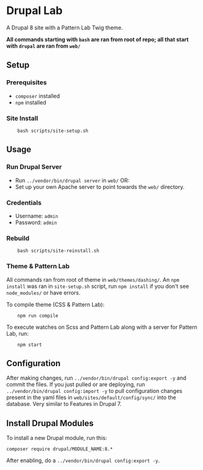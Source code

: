 # Drupal Lab

A Drupal 8 site with a Pattern Lab Twig theme.

**All commands starting with `bash` are ran from root of repo; all that start with `drupal` are ran from `web/`**

## Setup

### Prerequisites

- `composer` installed
- `npm` installed

### Site Install

		bash scripts/site-setup.sh

## Usage

### Run Drupal Server

- Run `../vendor/bin/drupal server` in `web/` OR:
- Set up your own Apache server to point towards the `web/` directory.

### Credentials

- Username: `admin`
- Password: `admin`

### Rebuild

		bash scripts/site-reinstall.sh

### Theme & Pattern Lab

All commands ran from root of theme in `web/themes/dashing/`. An `npm install` was ran in `site-setup.sh` script, run `npm install` if you don't see `node_modules/` or have errors.

To compile theme (CSS & Pattern Lab):

		npm run compile

To execute watches on Scss and Pattern Lab along with a server for Pattern Lab, run:

		npm start

## Configuration

After making changes, run `../vendor/bin/drupal config:export -y` and commit the files. If you just pulled or are deploying, run `../vendor/bin/drupal config:import -y` to pull configuration changes present in the yaml files in `web/sites/default/config/sync/` into the database. Very similar to Features in Drupal 7.

## Install Drupal Modules

To install a new Drupal module, run this:

    composer require drupal/MODULE_NAME:8.*

After enabling, do a `../vendor/bin/drupal config:export -y`.
